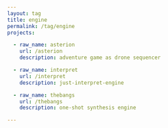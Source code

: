 ```yaml
---
layout: tag
title: engine
permalink: /tag/engine
projects:

  - raw_name: asterion
    url: /asterion
    description: adventure game as drone sequencer

  - raw_name: interpret
    url: /interpret
    description: just-interpret-engine

  - raw_name: thebangs
    url: /thebangs
    description: one-shot synthesis engine

---
```

